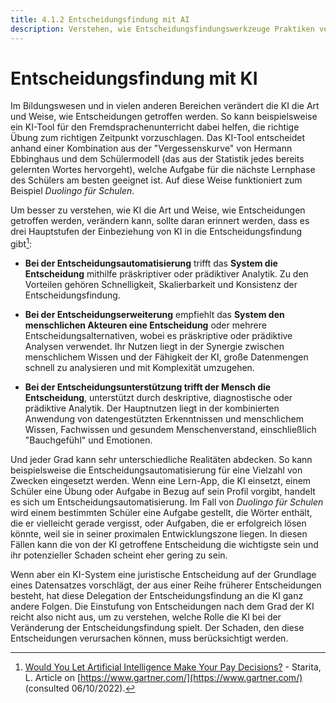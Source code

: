 ```yaml
---
title: 4.1.2 Entscheidungsfindung mit AI
description: Verstehen, wie Entscheidungsfindungswerkzeuge Praktiken verändern, verbessern können, aber auch in Frage gestellt werden müssen
---
```


# Entscheidungsfindung mit KI

Im Bildungswesen und in vielen anderen Bereichen verändert die KI die Art und Weise, wie Entscheidungen getroffen werden. So kann beispielsweise ein KI-Tool für den Fremdsprachenunterricht dabei helfen, die richtige Übung zum richtigen Zeitpunkt vorzuschlagen.
Das KI-Tool entscheidet anhand einer Kombination aus der "Vergessenskurve" von Hermann Ebbinghaus und dem Schülermodell (das aus der Statistik jedes bereits gelernten Wortes hervorgeht), welche Aufgabe für die nächste Lernphase des Schülers am besten geeignet ist. Auf diese Weise funktioniert zum Beispiel *Duolingo für Schulen*.

Um besser zu verstehen, wie KI die Art und Weise, wie Entscheidungen getroffen werden, verändern kann, sollte daran erinnert werden, dass es drei Hauptstufen der Einbeziehung von KI in die Entscheidungsfindung gibt[^1]:

- **Bei der Entscheidungsautomatisierung** trifft das **System die Entscheidung** mithilfe präskriptiver oder prädiktiver Analytik. Zu den Vorteilen gehören Schnelligkeit, Skalierbarkeit und Konsistenz der Entscheidungsfindung.

- **Bei der Entscheidungserweiterung** empfiehlt das **System den menschlichen Akteuren eine Entscheidung** oder mehrere Entscheidungsalternativen, wobei es präskriptive oder prädiktive Analysen verwendet. Ihr Nutzen liegt in der Synergie zwischen menschlichem Wissen und der Fähigkeit der KI, große Datenmengen schnell zu analysieren und mit Komplexität umzugehen.

- **Bei der Entscheidungsunterstützung trifft der Mensch die Entscheidung**, unterstützt durch deskriptive, diagnostische oder prädiktive Analytik. Der Hauptnutzen liegt in der kombinierten Anwendung von datengestützten Erkenntnissen und menschlichem Wissen, Fachwissen und gesundem Menschenverstand, einschließlich "Bauchgefühl" und Emotionen.

Und jeder Grad kann sehr unterschiedliche Realitäten abdecken. So kann beispielsweise die Entscheidungsautomatisierung für eine Vielzahl von Zwecken eingesetzt werden. Wenn eine Lern-App, die KI einsetzt, einem Schüler eine Übung oder Aufgabe in Bezug auf sein Profil vorgibt, handelt es sich um Entscheidungsautomatisierung. Im Fall von *Duolingo für Schulen* wird einem bestimmten Schüler eine Aufgabe gestellt, die Wörter enthält, die er vielleicht gerade vergisst, oder Aufgaben, die er erfolgreich lösen könnte, weil sie in seiner proximalen Entwicklungszone liegen. In diesen Fällen kann die von der KI getroffene Entscheidung die wichtigste sein und ihr potenzieller Schaden scheint eher gering zu sein.

Wenn aber ein KI-System eine juristische Entscheidung auf der Grundlage eines Datensatzes vorschlägt, der aus einer Reihe früherer Entscheidungen besteht, hat diese Delegation der Entscheidungsfindung an die KI ganz andere Folgen. Die Einstufung von Entscheidungen nach dem Grad der KI reicht also nicht aus, um zu verstehen, welche Rolle die KI bei der Veränderung der Entscheidungsfindung spielt. Der Schaden, den diese Entscheidungen verursachen können, muss berücksichtigt werden.

[^1]: [Would You Let Artificial Intelligence Make Your Pay Decisions?](https://www.gartner.com/smarterwithgartner/would-you-let-artificial-intelligence-make-your-pay-decisions) - Starita, L. Article on [https://www.gartner.com/](https://www.gartner.com/) (consulted 06/10/2022).
